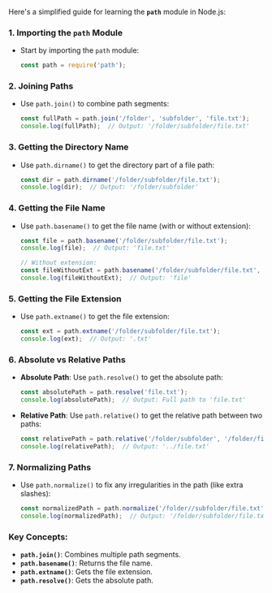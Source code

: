 Here's a simplified guide for learning the **`path`** module in Node.js:

### 1. **Importing the `path` Module**
- Start by importing the `path` module:
  ```js
  const path = require('path');
  ```

### 2. **Joining Paths**
- Use `path.join()` to combine path segments:
  ```js
  const fullPath = path.join('/folder', 'subfolder', 'file.txt');
  console.log(fullPath);  // Output: '/folder/subfolder/file.txt'
  ```

### 3. **Getting the Directory Name**
- Use `path.dirname()` to get the directory part of a file path:
  ```js
  const dir = path.dirname('/folder/subfolder/file.txt');
  console.log(dir);  // Output: '/folder/subfolder'
  ```

### 4. **Getting the File Name**
- Use `path.basename()` to get the file name (with or without extension):
  ```js
  const file = path.basename('/folder/subfolder/file.txt');
  console.log(file);  // Output: 'file.txt'

  // Without extension:
  const fileWithoutExt = path.basename('/folder/subfolder/file.txt', '.txt');
  console.log(fileWithoutExt);  // Output: 'file'
  ```

### 5. **Getting the File Extension**
- Use `path.extname()` to get the file extension:
  ```js
  const ext = path.extname('/folder/subfolder/file.txt');
  console.log(ext);  // Output: '.txt'
  ```

### 6. **Absolute vs Relative Paths**
- **Absolute Path**: Use `path.resolve()` to get the absolute path:
  ```js
  const absolutePath = path.resolve('file.txt');
  console.log(absolutePath);  // Output: Full path to 'file.txt'
  ```

- **Relative Path**: Use `path.relative()` to get the relative path between two paths:
  ```js
  const relativePath = path.relative('/folder/subfolder', '/folder/file.txt');
  console.log(relativePath);  // Output: '../file.txt'
  ```

### 7. **Normalizing Paths**
- Use `path.normalize()` to fix any irregularities in the path (like extra slashes):
  ```js
  const normalizedPath = path.normalize('/folder//subfolder/file.txt');
  console.log(normalizedPath);  // Output: '/folder/subfolder/file.txt'
  ```

### Key Concepts:
- **`path.join()`**: Combines multiple path segments.
- **`path.basename()`**: Returns the file name.
- **`path.extname()`**: Gets the file extension.
- **`path.resolve()`**: Gets the absolute path.
  
